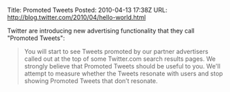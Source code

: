 Title: Promoted Tweets
Posted: 2010-04-13 17:38Z
URL: http://blog.twitter.com/2010/04/hello-world.html

Twitter are introducing new advertising functionality that they call "Promoted Tweets":

> You will start to see Tweets promoted by our partner advertisers called out at the top of some Twitter.com search results pages. We strongly believe that Promoted Tweets should be useful to you. We'll attempt to measure whether the Tweets resonate with users and stop showing Promoted Tweets that don’t resonate.